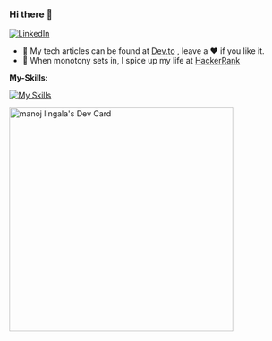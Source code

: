 ### Hi there 👋


<div align="left">
  <a href="https://www.linkedin.com/in/manoj-l-a9a58432/">
    <img
      src="https://img.shields.io/static/v1?logo=linkedin&style=flat-square&color=0072b1&label=LinkedIn&message=%E2%98%86"
      alt="LinkedIn"
    />
  </a>
</div>




- 🚨 My tech articles can be found at [Dev.to](https://dev.to/manojlingala) , leave a ❤ if you like it.
- 🚀 When monotony sets in, I spice up my life at [HackerRank](https://www.hackerrank.com/lingalamanojred1?hr_r=1)



**My-Skills:**


[![My Skills](https://skillicons.dev/icons?i=aws,azure,gcp,docker,kubernetes,dotnet,ts,cs,go,solidity,sqlite,mysql,postgres,dynamodb,gitlab,githubactions,graphql,kafka,rabbitmq,redis,figma&perline=6)](https://skillicons.dev)


<!--
**ManojLingala/manojlingala** is a ✨ _special_ ✨ repository because its `README.md` (this file) appears on your GitHub profile.

Here are some ideas to get you started:

- 🔭 I’m currently working on ...
- 🌱 I’m currently learning ...
- 👯 I’m looking to collaborate on ...
- 🤔 I’m looking for help with ...
- 💬 Ask me about ...
- 📫 How to reach me: ...
- 😄 Pronouns: ...
- ⚡ Fun fact: ...
-->

<a href="https://app.daily.dev/mlingala"><img src="https://api.daily.dev/devcards/7ea655531c9149e9a241278c21d0d044.png?r=ona" width="400" alt="manoj lingala's Dev Card"/></a>
